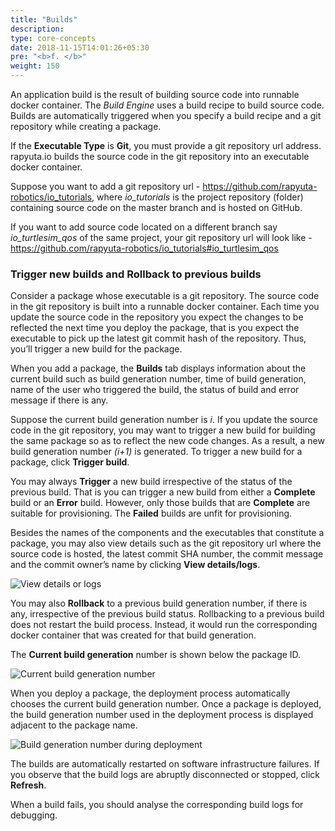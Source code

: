 ```yaml
---
title: "Builds"
description:
type: core-concepts
date: 2018-11-15T14:01:26+05:30
pre: "<b>f. </b>"
weight: 150
---
```

An application build is the result of building source code into runnable docker
container. The _Build Engine_ uses a build recipe to build source code.
Builds are automatically triggered when you specify a build recipe and a git
repository while creating a package.

If the **Executable Type** is **Git**, you must provide a git repository url address.
rapyuta.io builds the source code in the git repository into an executable
docker container.

Suppose you want to add a git repository url - https://github.com/rapyuta-robotics/io_tutorials,
where *io_tutorials* is the project repository (folder) containing source code on
the master branch and is hosted on GitHub.

If you want to add source code located on a different branch say *io_turtlesim_qos*
of the same project, your git repository url will look like -  https://github.com/rapyuta-robotics/io_tutorials#io_turtlesim_qos

### Trigger new builds and Rollback to previous builds
Consider a package whose executable is a git repository. The source code in the
git repository is built into a runnable docker container. Each time you update
the source code in the repository you expect the changes to be reflected the
next time you deploy the package, that is you expect the executable to pick up
the latest git commit hash of the repository. Thus, you’ll trigger a new build
for the package.

When you add a package, the **Builds** tab displays information about the current
build such as build generation number, time of build generation, name of the
user who triggered the build, the status of build and error message if there is
any.

Suppose the current build generation number is _i_. If you update the source code
in the git repository, you may want to trigger a new build for building the same
package so as to reflect the new code changes. As a result, a new build
generation number _(i+1)_ is generated. To trigger a new build for a package,
click **Trigger build**.

You may always **Trigger** a new build irrespective of the status of the previous
build. That is you can trigger a new build from either a **Complete** build or an
**Error** build. However, only those builds that are **Complete** are suitable for
provisioning. The **Failed** builds are unfit for provisioning.

Besides the names of the components and the executables that constitute a
package, you may also view details such as the git repository url where the
source code is hosted, the latest commit SHA number, the commit message and
the commit owner’s name by clicking **View details/logs**.

![View details or logs](/images/core-concepts/builds/trigger-rollback-view-deails.png?classes=border)

You may also **Rollback** to a previous build generation number, if there is any,
irrespective of the previous build status. Rollbacking to a previous build does
not restart the build process. Instead, it would run the corresponding docker
container that was created for that build generation.

The **Current build generation** number is shown below the package ID.

![Current build generation number](/images/core-concepts/builds/current-build-number.png?classes=border)

When you deploy a package, the deployment process automatically chooses the
current build generation number. Once a package is deployed, the build generation
number used in the deployment process is displayed adjacent to the package name.

![Build generation number during deployment](/images/core-concepts/builds/build-number-deploy.png?classes=border)

The builds are automatically restarted on software infrastructure failures.
If you observe that the build logs are abruptly disconnected or stopped,
click **Refresh**.

When a build fails, you should analyse the corresponding build logs for debugging.
